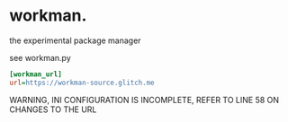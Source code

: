 # workman.

the experimental package manager

see workman.py

```ini
[workman_url]
url=https://workman-source.glitch.me
```

WARNING, INI CONFIGURATION IS INCOMPLETE, REFER TO LINE 58 ON CHANGES TO THE URL
